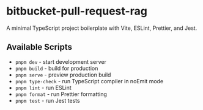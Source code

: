 # bitbucket-pull-request-rag

A minimal TypeScript project boilerplate with Vite, ESLint, Prettier, and Jest.

## Available Scripts

- `pnpm dev` - start development server
- `pnpm build` - build for production
- `pnpm serve` - preview production build
- `pnpm type-check` - run TypeScript compiler in noEmit mode
- `pnpm lint` - run ESLint
- `pnpm format` - run Prettier formatting
- `pnpm test` - run Jest tests
